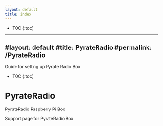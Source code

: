 ```yaml
---
layout: default
title: index
---
```


* TOC
{:toc}

<a name="PyrateRadio"></a>

---
#layout: default
#title: PyrateRadio
#permalink: /PyrateRadio
---

Guide for setting up Pyrate Radio Box

* TOC
{:toc}

# PyrateRadio
PyrateRadio Raspberry Pi Box

Support page for PyrateRadio Box
